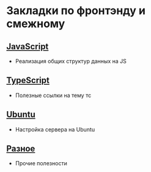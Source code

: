 # Закладки по фронтэнду и смежному

## [JavaScript](https://github.com/ev-shamko/bookmarks/blob/main/javascript.md)

* Реализация общих структур данных на JS

## [TypeScript](https://github.com/ev-shamko/bookmarks/blob/main/typescript.md)

* Полезные ссылки на тему тс

## [Ubuntu](https://github.com/ev-shamko/bookmarks/blob/master/ubuntu.md)

* Настройка сервера на Ubuntu

## [Разное](https://github.com/ev-shamko/bookmarks/blob/main/rest.md)

* Прочие полезности
